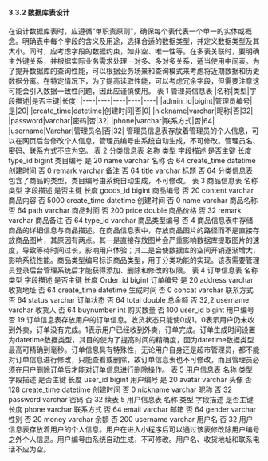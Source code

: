 #### 3.3.2 数据库表设计
在设计数据库表时，应遵循“单职责原则”，确保每个表代表一个单一的实体或概念。明确表中每个字段的含义及用途，选择合适的数据类型，并定义数据类型及其大小。同时，应考虑字段的数据约束，如非空、唯一性等。在多表关联时，要明确主外键关系，并根据实际业务需求处理一对多、多对多关系，适当使用中间表。为了提升数据库的查询性能，可以根据业务场景和查询模式来考虑将近期数据和历史数据分离。在特定情况下，为了提高读取性能，可以考虑冗余字段，但需要注意这可能会引入数据一致性问题，因此应谨慎使用。
表 1 管理员信息表
|名称|类型|字段描述|是否主键|长度|
|----|----|----|----|----|
|admin_id|bigint|管理员编号|是|20|
|create_time|datetime|创建时间|否|0|
|nickname|varchar|昵称|否|32|
|password|varchar|密码|否|32|
|phone|varchar|联系方式|否|64|
|username|Varchar|管理员名|否|32|
管理员信息表存放着管理员的个人信息，可以在网页后台修改个人信息，管理员编号由系统自动生成，不可修改。管理员名、密码、联系方式不应为空。
表 2 分类信息表
名称	类型	字段描述	是否主键	长度
type_id	bigint	类目编号	是	20
name	varchar 	名称	否	64
create_time	datetime 	创建时间	否	0
remark	varchar 	备注	否	64
title	 varchar	标题	否	64
分类信息表包含了商品的类型，类目编号由系统自动生成，不可修改。 
表 3 商品信息表
名称	类型	字段描述	是否主键	长度
goods_id	bigint	商品编号	否	20
content	varchar 	商品内容	否	5000
create_time	datetime 	创建时间	否	0
name	varchar 	商品名称	否	64
path	varchar 	商品封面	否	200
price	double	商品价格	否	32
remark	varchar	商品备注	否	64
type_id	varchar	商品类型编号	否	4
商品信息表中存储商品的详细信息与商品描述。在商品信息表中，存放商品图片的路径而不是直接存放商品图片，其原因有两点。其一是直接存放图片会严重影响数据库提取图片的速度，导致等待时间过长，影响用户体验；其二是会使数据库的空间开销逐渐增大，影响系统性能。商品类型编号标识商品类型，用于分类功能的实现。该表需要管理员登录后台管理系统后才能获得添加、删除和修改的权限。
表 4 订单信息表
名称	类型	字段描述	是否主键	长度
Order_id	bigint	订单编号	是	20
address	 varchar  	收货地址	否	64
create_time	datetime 	生成时间	否	0
concat	 varchar  	联系方式	否	64
status	varchar 	订单状态	否	64
total	double	总金额	否	32,2
username	varchar	收货人	否	64
buynumber	int	购买数量	否	100
user_id	bigint	用户编号	否	19
订单信息表存放用户的订单信息。收货状态只能使0或1。0表示用户仍未收到外卖，订单没有完成。1表示用户已经收到外卖，订单完成。订单生成时间设置为datetime数据类型，其目的使为了提高时间的精确度，因为datetime数据类型最高可精确到毫秒。订单信息具有特殊性，无论用户自身还是超市管理员，都不能对订单信息进行修改，只能查看或删除，故订单信息表也不可修改，而且管理员必须在用户删除订单后才能对订单信息进行删除操作。
表 5 用户信息表
名称	类型	字段描述	是否主键	长度
user_id	bigint	用户编号	是	20
avatar	varchar 	头像	否	128
create_time	datetime 	创建时间	否	0
nickname	varchar	昵称	否	32
password	 varchar	密码	否	32
续表 5 用户信息表
名称	类型	字段描述	是否主键	长度
phone	varchar	联系方式	否	64
email	varchar	邮箱	否	64
gender	varchar	性别	否	20
money	varchar	余额	否	200
username	varchar	用户名	否	32
用户信息表存放着用户的个人信息。用户在进入小程序后可以通过该表修改除用户编号之外个人信息。用户编号由系统自动生成，不可修改。用户名、收货地址和联系电话不应为空。
